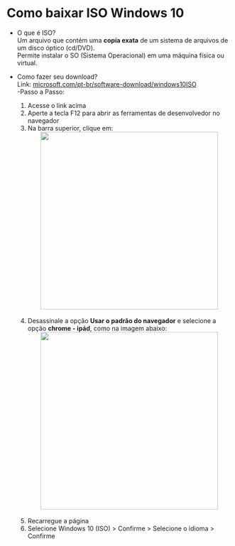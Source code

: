 # Como baixar ISO Windows 10

- O que é ISO?<br>
Um arquivo que contém uma **copía exata** de um sistema de arquivos de um disco óptico (cd/DVD).<br>
Permite instalar o SO (Sistema Operacional) em uma máquina física ou virtual.

- Como fazer seu download?<br>
Link: [microsoft.com/pt-br/software-download/windows10ISO](https://www.microsoft.com/pt-br/software-download/windows10ISO)<br>
  -Passo a Passo:
    1. Acesse o link acima<br>
    2. Aperte a tecla F12 para abrir as ferramentas de desenvolvedor no navegador
    3. Na barra superior, clique em:<br>
<img src= "https://github.com/user-attachments/assets/a3dc2dad-21ba-496a-af54-b32ba96c32e3" width="400" style="display: block; margin: auto;"><br>
    4. Desassinale a opção **Usar o padrão do navegador** e selecione a opção **chrome - ipád**, como na imagem abaixo:    
<img src= "https://github.com/user-attachments/assets/40e512d8-ec9e-4216-be35-cdd10dae7dcd" width="400" style="display: block; margin: auto;"><br>
    5. Recarregue a página
    6. Selecione Windows 10 (ISO) > Confirme > Selecione o idioma > Confirme

    
 
